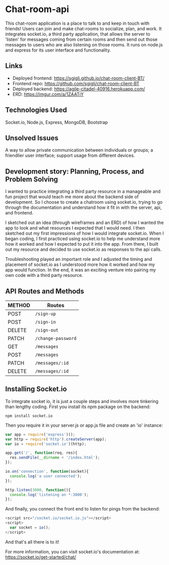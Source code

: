 # Chat-room-api

This chat-room application is a place to talk to and keep in touch with friends!
Users can join and make chat-rooms to socialize, plan, and work. It
integrates socket.io, a third party application, that allows the server to
'listen' for messages coming from certain rooms and then send out those messages
to users who are also listening on those rooms. It runs on node.js and express
for its user interface and functionality.

## Links
* Deployed frontend: https://sgigli.github.io/chat-room-client-BT/
* Frontend repo: https://github.com/sgigli/chat-room-client-BT
* Deployed backend: https://agile-citadel-40916.herokuapp.com/
* ERD: https://imgur.com/a/1ZAATiY

## Technologies Used
Socket.io, Node.js, Express, MongoDB, Bootstrap

## Unsolved Issues
A way to allow private communication between individuals or groups; a friendlier
user interface; support usage from different devices.

## Development story: Planning, Process, and Problem Solving
I wanted to practice integrating a third party resource in a manageable and fun
project that would teach me more about the backend side of development. So I
choose to create a chatroom using socket.io, trying to go through the
documentation and understand how it fit in with the server, api, and frontend.

I sketched out an idea (through wireframes and an ERD) of how I wanted the app
to look and what resources I expected that I would need. I then sketched out my
first impressions of how I would integrate socket.io. When I began coding, I
first practiced using socket.io to help me understand more how it worked and how
I expected to put it into the app. From there, I built out my resource and
decided to use socket.io as responses to the api calls.

Troubleshooting played an important role and I adjusted the timing and placement
of socket.io as I understood more how it worked and how my app would function.
In the end, it was an exciting venture into pairing my own code with a third
party resource.

## API Routes and Methods

| METHOD | Routes                 |
|--------|------------------------|
| POST   | `/sign-up`             |
| POST   | `/sign-in`             |
| DELETE | `/sign-out`            |
| PATCH  | `/change-password`     |
| GET    | `/messages`            |
| POST   | `/messages`            |
| PATCH  | `/messages/:id`        |
| DELETE | `/messages/:id`        |

## Installing Socket.io
To integrate socket io, it is just a couple steps and involves more tinkering
than lengthy coding.
First you install its npm package on the backend:
```
npm install socket.io
```
Then you require it in your server.js or app.js file and create an 'io' instance:
```javascript
var app = require('express')();
var http = require('http').createServer(app);
var io = require('socket.io')(http);

app.get('/', function(req, res){
  res.sendFile(__dirname + '/index.html');
});

io.on('connection', function(socket){
  console.log('a user connected');
});

http.listen(3000, function(){
  console.log('listening on *:3000');
});
```
And finally, you connect the front end to listen for pings from the backend:
```javascript
<script src="/socket.io/socket.io.js"></script>
<script>
  var socket = io();
</script>
```
And that's all there is to it!

For more information, you can visit socket.io's documentation at:
https://socket.io/get-started/chat/
